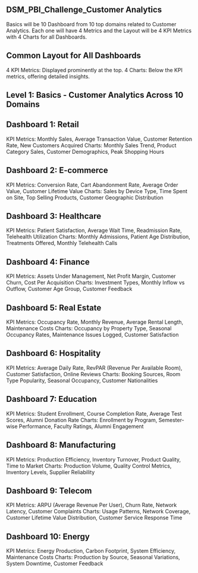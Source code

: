 ## DSM_PBI_Challenge_Customer Analytics

Basics will be 10 Dashboard from 10 top domains related to Customer Analytics. Each one will have 4 Metrics and the Layout will be 4 KPI Metrics with 4 Charts for all Dashboards.

## Common Layout for All Dashboards
4 KPI Metrics: Displayed prominently at the top.
4 Charts: Below the KPI metrics, offering detailed insights.

## Level 1: Basics - Customer Analytics Across 10 Domains

## Dashboard 1: Retail
KPI Metrics: Monthly Sales, Average Transaction Value, Customer Retention Rate, New Customers Acquired
Charts: Monthly Sales Trend, Product Category Sales, Customer Demographics, Peak Shopping Hours


## Dashboard 2: E-commerce
KPI Metrics: Conversion Rate, Cart Abandonment Rate, Average Order Value, Customer Lifetime Value
Charts: Sales by Device Type, Time Spent on Site, Top Selling Products, Customer Geographic Distribution

## Dashboard 3: Healthcare
KPI Metrics: Patient Satisfaction, Average Wait Time, Readmission Rate, Telehealth Utilization
Charts: Monthly Admissions, Patient Age Distribution, Treatments Offered, Monthly Telehealth Calls

## Dashboard 4: Finance
KPI Metrics: Assets Under Management, Net Profit Margin, Customer Churn, Cost Per Acquisition
Charts: Investment Types, Monthly Inflow vs Outflow, Customer Age Group, Customer Feedback

## Dashboard 5: Real Estate
KPI Metrics: Occupancy Rate, Monthly Revenue, Average Rental Length, Maintenance Costs
Charts: Occupancy by Property Type, Seasonal Occupancy Rates, Maintenance Issues Logged, Customer Satisfaction

## Dashboard 6: Hospitality
KPI Metrics: Average Daily Rate, RevPAR (Revenue Per Available Room), Customer Satisfaction, Online Reviews
Charts: Booking Sources, Room Type Popularity, Seasonal Occupancy, Customer Nationalities

## Dashboard 7: Education
KPI Metrics: Student Enrollment, Course Completion Rate, Average Test Scores, Alumni Donation Rate
Charts: Enrollment by Program, Semester-wise Performance, Faculty Ratings, Alumni Engagement

## Dashboard 8: Manufacturing
KPI Metrics: Production Efficiency, Inventory Turnover, Product Quality, Time to Market
Charts: Production Volume, Quality Control Metrics, Inventory Levels, Supplier Reliability

## Dashboard 9: Telecom
KPI Metrics: ARPU (Average Revenue Per User), Churn Rate, Network Latency, Customer Complaints
Charts: Usage Patterns, Network Coverage, Customer Lifetime Value Distribution, Customer Service Response Time

## Dashboard 10: Energy
KPI Metrics: Energy Production, Carbon Footprint, System Efficiency, Maintenance Costs
Charts: Production by Source, Seasonal Variations, System Downtime, Customer Feedback
 
